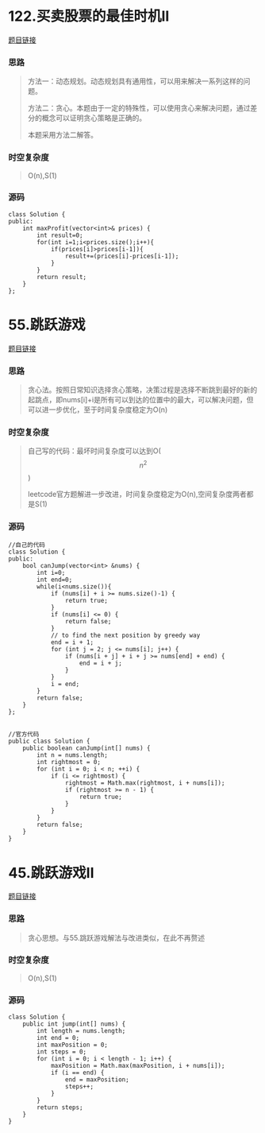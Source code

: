 # 122.买卖股票的最佳时机II

[题目链接](https://leetcode.cn/problems/best-time-to-buy-and-sell-stock-ii/description/)

### 思路

> 方法一：动态规划。动态规划具有通用性，可以用来解决一系列这样的问题。
>
> 方法二：贪心。本题由于一定的特殊性，可以使用贪心来解决问题，通过差分的概念可以证明贪心策略是正确的。
>
> 本题采用方法二解答。

### 时空复杂度

> O(n),S(1)

### 源码

```
class Solution {
public:
    int maxProfit(vector<int>& prices) {
        int result=0;
        for(int i=1;i<prices.size();i++){
            if(prices[i]>prices[i-1]){
                result+=(prices[i]-prices[i-1]);
            }
        }
        return result;
    }
};
```

# 55.跳跃游戏

[题目链接](https://leetcode.cn/problems/jump-game/description/)

### 思路

> 贪心法。按照日常知识选择贪心策略，决策过程是选择不断跳到最好的新的起跳点，即nums[i]+i是所有可以到达的位置中的最大，可以解决问题，但可以进一步优化，至于时间复杂度稳定为O(n)

### 时空复杂度

> 自己写的代码：最坏时间复杂度可以达到O($$n^2$$)
>
> leetcode官方题解进一步改进，时间复杂度稳定为O(n),空间复杂度两者都是S(1)

### 源码

```
//自己的代码
class Solution {
public:
    bool canJump(vector<int> &nums) {
        int i=0;
        int end=0;
        while(i<nums.size()){
            if (nums[i] + i >= nums.size()-1) {
                return true;
            }
            if (nums[i] <= 0) {
                return false;
            }
            // to find the next position by greedy way
            end = i + 1;
            for (int j = 2; j <= nums[i]; j++) {
                if (nums[i + j] + i + j >= nums[end] + end) {
                    end = i + j;
                }
            }
            i = end;
        }
        return false;
    }
};


//官方代码
public class Solution {
    public boolean canJump(int[] nums) {
        int n = nums.length;
        int rightmost = 0;
        for (int i = 0; i < n; ++i) {
            if (i <= rightmost) {
                rightmost = Math.max(rightmost, i + nums[i]);
                if (rightmost >= n - 1) {
                    return true;
                }
            }
        }
        return false;
    }
}
```

# 45.跳跃游戏II

[题目链接](https://leetcode.cn/problems/jump-game-ii/description/)

### 思路

> 贪心思想。与55.跳跃游戏解法与改进类似，在此不再赘述

### 时空复杂度

> O(n),S(1)

### 源码

```
class Solution {
    public int jump(int[] nums) {
        int length = nums.length;
        int end = 0;
        int maxPosition = 0; 
        int steps = 0;
        for (int i = 0; i < length - 1; i++) {
            maxPosition = Math.max(maxPosition, i + nums[i]); 
            if (i == end) {
                end = maxPosition;
                steps++;
            }
        }
        return steps;
    }
}
```


